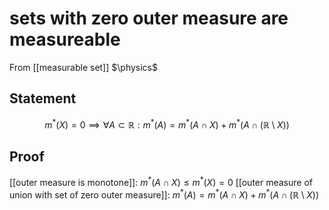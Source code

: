 # sets with zero outer measure are measureable
From [[measurable set]]
$\physics$
## Statement
$$m^{*}(X) = 0 \implies \forall A \subset \mathbb{R}: m^{*}(A) = m^{*}(A \cap X) + m^{*}(A \cap (\mathbb{R} \setminus X))$$

## Proof
[[outer measure is monotone]]:
$m^{*}(A \cap X) \leq m^{*}(X) = 0$
[[outer measure of union with set of zero outer measure]]: 
$m^{*}(A) = m^{*}(A \cap X) + m^{*}(A \cap (\mathbb{R} \setminus X))$
